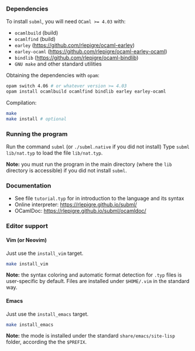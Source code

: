 ### Dependencies

To install `subml`, you will need `OCaml >= 4.03` with:
 - `ocamlbuild` (build)
 - `ocamlfind` (build)
 - `earley` (https://github.com/rlepigre/ocaml-earley)
 - `earley-ocaml` (https://github.com/rlepigre/ocaml-earley-ocaml)
 - `bindlib` (https://github.com/rlepigre/ocaml-bindlib)
 - `GNU make` and other standard utilities

Obtaining the dependencies with `opam`:

```bash
opam switch 4.06 # or whatever version >= 4.03
opam install ocamlbuild ocamlfind bindlib earley earley-ocaml
```

Compilation:

```bash
make
make install # optional
```

### Running the program

Run the command `subml` (or `./subml.native` if you did not install)
Type `subml lib/nat.typ` to load the file `lib/nat.typ`.

**Note:** you must run the program in the main directory (where the `lib`
directory is accessible) if you did not install `subml`.

### Documentation

 - See file `tutorial.typ` for in introduction to the language and its syntax
 - Online interpreter: https://rlepigre.github.io/subml/
 - OCamlDoc: https://rlepigre.github.io/subml/ocamldoc/

### Editor support

#### Vim (or Neovim)

Just use the `install_vim` target.

```bash
make install_vim
```

**Note:** the syntax coloring and automatic format detection for `.typ` files
is user-specific by default. Files are installed under `$HOME/.vim` in the
standard way.

#### Emacs

Just use the `install_emacs` target.

```bash
make install_emacs
```

**Note:** the mode is installed under the standard `share/emacs/site-lisp`
folder, according the the `$PREFIX`.
